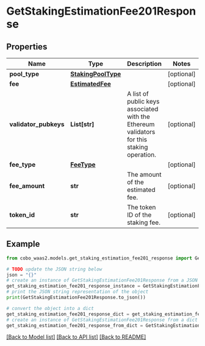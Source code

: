# GetStakingEstimationFee201Response


## Properties

Name | Type | Description | Notes
------------ | ------------- | ------------- | -------------
**pool_type** | [**StakingPoolType**](StakingPoolType.md) |  | [optional] 
**fee** | [**EstimatedFee**](EstimatedFee.md) |  | [optional] 
**validator_pubkeys** | **List[str]** | A list of public keys associated with the Ethereum validators for this staking operation. | [optional] 
**fee_type** | [**FeeType**](FeeType.md) |  | [optional] 
**fee_amount** | **str** | The amount of the estimated fee. | [optional] 
**token_id** | **str** | The token ID of the staking fee. | [optional] 

## Example

```python
from cobo_waas2.models.get_staking_estimation_fee201_response import GetStakingEstimationFee201Response

# TODO update the JSON string below
json = "{}"
# create an instance of GetStakingEstimationFee201Response from a JSON string
get_staking_estimation_fee201_response_instance = GetStakingEstimationFee201Response.from_json(json)
# print the JSON string representation of the object
print(GetStakingEstimationFee201Response.to_json())

# convert the object into a dict
get_staking_estimation_fee201_response_dict = get_staking_estimation_fee201_response_instance.to_dict()
# create an instance of GetStakingEstimationFee201Response from a dict
get_staking_estimation_fee201_response_from_dict = GetStakingEstimationFee201Response.from_dict(get_staking_estimation_fee201_response_dict)
```
[[Back to Model list]](../README.md#documentation-for-models) [[Back to API list]](../README.md#documentation-for-api-endpoints) [[Back to README]](../README.md)


